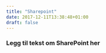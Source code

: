 ```yaml
---
title: "Sharepoint"
date: 2017-12-11T13:38:48+01:00
draft: false
---
```


### Legg til tekst om SharePoint her

